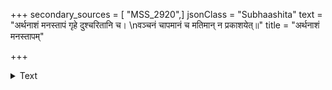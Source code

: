 +++
secondary_sources = [ "MSS_2920",]
jsonClass = "Subhaashita"
text = "अर्थनाशं मनस्तापं गृहे दुश्चरितानि च।  \nवञ्चनं चापमानं च मतिमान् न प्रकाशयेत्॥"
title = "अर्थनाशं मनस्तापम्"

+++

<details><summary>Text</summary>

अर्थनाशं मनस्तापं गृहे दुश्चरितानि च।  
वञ्चनं चापमानं च मतिमान् न प्रकाशयेत्॥
</details>
